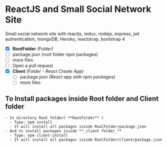 # ReactJS and Small Social Network Site
Small social network site with reactjs, redux, nodejs, express, jwt authentication, mongoDB, Heroku, reactstrap, bootstrap 4

- [x] **RootFolder** _(Folder)_
- [ ] package.json (root folder npm packages)
- [ ] more files
- [ ] Open a pull request
- [x] **Client** _(Folder - React Create App)_
  - [ ] package.json _(React app with npm packages)_
  - [ ] more files

## To Install packages inside Root folder and Client folder 
    
    - In directory Root folder( **RootFolder** ) 
      - Type: npm install
      - It will install all packages inside RoolFolder/package.json
    - And to install packages inside **_client folder_**
      - Type: npm client-install
      - It will install all packages inside RoolFolder/client/package.json
      
    
